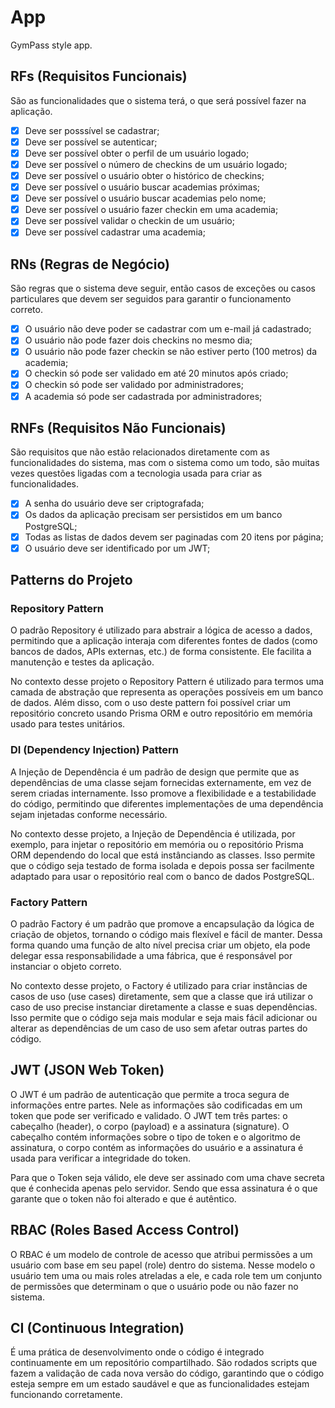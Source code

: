 # App

GymPass style app.

## RFs (Requisitos Funcionais)

São as funcionalidades que o sistema terá, o que será possível fazer na aplicação.

- [x] Deve ser posssível se cadastrar;
- [x] Deve ser possível se autenticar;
- [x] Deve ser possível obter o perfil de um usuário logado;
- [x] Deve ser possível o número de checkins de um usuário logado;
- [x] Deve ser possível o usuário obter o histórico de checkins;
- [x] Deve ser possível o usuário buscar academias próximas;
- [x] Deve ser possível o usuário buscar academias pelo nome;
- [x] Deve ser possível o usuário fazer checkin em uma academia;
- [x] Deve ser possível validar o checkin de um usuário;
- [x] Deve ser possível cadastrar uma academia;

## RNs (Regras de Negócio)

São regras que o sistema deve seguir, então casos de exceções ou casos particulares que devem ser seguidos para garantir o funcionamento correto.

- [x] O usuário não deve poder se cadastrar com um e-mail já cadastrado;
- [x] O usuário não pode fazer dois checkins no mesmo dia;
- [x] O usuário não pode fazer checkin se não estiver perto (100 metros) da academia;
- [x] O checkin só pode ser validado em até 20 minutos após criado;
- [x] O checkin só pode ser validado por administradores;
- [x] A academia só pode ser cadastrada por administradores;

## RNFs (Requisitos Não Funcionais)

São requisitos que não estão relacionados diretamente com as funcionalidades do sistema, mas com o sistema como um todo, são muitas vezes questões ligadas com a tecnologia usada para criar as funcionalidades.

- [x] A senha do usuário deve ser criptografada;
- [x] Os dados da aplicação precisam ser persistidos em um banco PostgreSQL;
- [x] Todas as listas de dados devem ser paginadas com 20 itens por página;
- [x] O usuário deve ser identificado por um JWT;

## Patterns do Projeto

### Repository Pattern

O padrão Repository é utilizado para abstrair a lógica de acesso a dados, permitindo que a aplicação interaja com diferentes fontes de dados (como bancos de dados, APIs externas, etc.) de forma consistente. Ele facilita a manutenção e testes da aplicação.

No contexto desse projeto o Repository Pattern é utilizado para termos uma camada de abstração que representa as operações possíveis em um banco de dados. Além disso, com o uso deste pattern foi possível criar um repositório concreto usando Prisma ORM e outro repositório em memória usado para testes unitários.

### DI (Dependency Injection) Pattern

A Injeção de Dependência é um padrão de design que permite que as dependências de uma classe sejam fornecidas externamente, em vez de serem criadas internamente. Isso promove a flexibilidade e a testabilidade do código, permitindo que diferentes implementações de uma dependência sejam injetadas conforme necessário.

No contexto desse projeto, a Injeção de Dependência é utilizada, por exemplo, para injetar o repositório em memória ou o repositório Prisma ORM dependendo do local que está instânciando as classes. Isso permite que o código seja testado de forma isolada e depois possa ser facilmente adaptado para usar o repositório real com o banco de dados PostgreSQL.

### Factory Pattern

O padrão Factory é um padrão que promove a encapsulação da lógica de criação de objetos, tornando o código mais flexível e fácil de manter. Dessa forma quando uma função de alto nível precisa criar um objeto, ela pode delegar essa responsabilidade a uma fábrica, que é responsável por instanciar o objeto correto.

No contexto desse projeto, o Factory é utilizado para criar instâncias de casos de uso (use cases) diretamente, sem que a classe que irá utilizar o caso de uso precise instanciar diretamente a classe e suas dependências. Isso permite que o código seja mais modular e seja mais fácil adicionar ou alterar as dependências de um caso de uso sem afetar outras partes do código.

## JWT (JSON Web Token)

O JWT é um padrão de autenticação que permite a troca segura de informações entre partes. Nele as informações são codificadas em um token que pode ser verificado e validado. O JWT tem três partes: o cabeçalho (header), o corpo (payload) e a assinatura (signature). O cabeçalho contém informações sobre o tipo de token e o algoritmo de assinatura, o corpo contém as informações do usuário e a assinatura é usada para verificar a integridade do token.

Para que o Token seja válido, ele deve ser assinado com uma chave secreta que é conhecida apenas pelo servidor. Sendo que essa assinatura é o que garante que o token não foi alterado e que é autêntico.

## RBAC (Roles Based Access Control)

O RBAC é um modelo de controle de acesso que atribui permissões a um usuário com base em seu papel (role) dentro do sistema. Nesse modelo o usuário tem uma ou mais roles atreladas a ele, e cada role tem um conjunto de permissões que determinam o que o usuário pode ou não fazer no sistema.

## CI (Continuous Integration)

É uma prática de desenvolvimento onde o código é integrado continuamente em um repositório compartilhado. São rodados scripts que fazem a validação de cada nova versão do código, garantindo que o código esteja sempre em um estado saudável e que as funcionalidades estejam funcionando corretamente.
